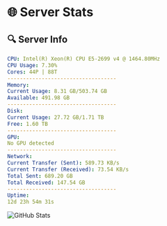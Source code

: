 # 🌐 Server Stats
## 🔍 Server Info
```yaml
CPU: Intel(R) Xeon(R) CPU E5-2699 v4 @ 1464.80MHz
CPU Usage: 7.30%
Cores: 44P | 88T
-----------------------------------
Memory:
Current Usage: 8.31 GB/503.74 GB
Available: 491.98 GB
-----------------------------------
Disk:
Current Usage: 27.72 GB/1.71 TB
Free: 1.60 TB
-----------------------------------
GPU:
No GPU detected
-----------------------------------
Network:
Current Transfer (Sent): 589.73 KB/s
Current Transfer (Received): 73.54 KB/s
Total Sent: 689.20 GB
Total Received: 147.54 GB
-----------------------------------
Uptime:
12d 23h 54m 31s
```
![GitHub Stats](https://img.shields.io/badge/Updated-2025-05-02_17:03:19-blue)